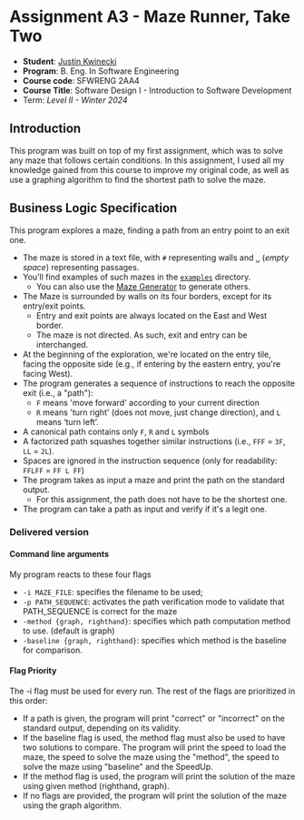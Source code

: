
# Assignment A3 - Maze Runner, Take Two

  * **Student**: [Justin Kwinecki](kwineckj@mcmaster.ca)
  * **Program**: B. Eng. In Software Engineering
  * **Course code**: SFWRENG 2AA4
  * **Course Title**: Software Design I - Introduction to Software Development 
  * Term: *Level II - Winter 2024*

## Introduction

This program was built on top of my first assignment, which was to solve any maze that follows certain conditions.
In this assignment, I used all my knowledge gained from this course to improve my original code, as well as use a 
graphing algorithm to find the shortest path to solve the maze.

## Business Logic Specification

This program explores a maze, finding a path from an entry point to an exit one.

- The maze is stored in a text file, with `#` representing walls and `␣` (_empty space_) representing passages.
- You’ll find examples of such mazes in the [`examples`](./examples) directory. 
    - You can also use the [Maze Generator](https://github.com/ace-lectures/maze-gen) to generate others.
- The Maze is surrounded by walls on its four borders, except for its entry/exit points.
    - Entry and exit points are always located on the East and West border.
    - The maze is not directed. As such, exit and entry can be interchanged.
- At the beginning of the exploration, we're located on the entry tile, facing the opposite side (e.g., if entering by the eastern entry, you're facing West).
- The program generates a sequence of instructions to reach the opposite exit (i.e., a "path"):
    - `F` means 'move forward' according to your current direction
    - `R` means 'turn right' (does not move, just change direction), and `L` means ‘turn left’. 
- A canonical path contains only `F`, `R` and `L` symbols
- A factorized path squashes together similar instructions (i.e., `FFF` = `3F`, `LL` = `2L`).
- Spaces are ignored in the instruction sequence (only for readability: `FFLFF` = `FF L FF`)
- The program takes as input a maze and print the path on the standard output.
    - For this assignment, the path does not have to be the shortest one.
- The program can take a path as input and verify if it's a legit one.

### Delivered version

#### Command line arguments

My program reacts to these four flags

- `-i MAZE_FILE`: specifies the filename to be used;
- `-p PATH_SEQUENCE`: activates the path verification mode to validate that PATH_SEQUENCE is correct for the maze
- `-method {graph, righthand}`: specifies which path computation method to use. (default is graph)
- `-baseline {graph, righthand}`: specifies which method is the baseline for comparison. 

#### Flag Priority

The -i flag must be used for every run.  The rest of the flags are prioritized in this order:
- If a path is given, the program will print "correct" or "incorrect" on the standard output, depending on its validity.
- If the baseline flag is used, the method flag must also be used to have two solutions to compare.  The program will print the speed to load the maze, the speed to solve the maze using the "method", the speed to solve the maze using "baseline" and the SpeedUp.
- If the method flag is used, the program will print the solution of the maze using given method (righthand, graph).
- If no flags are provided, the program will print the solution of the maze using the graph algorithm.

